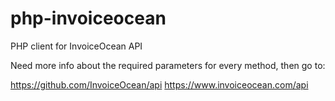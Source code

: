 php-invoiceocean
================

PHP client for InvoiceOcean API

Need more info about the required parameters for every method, then go to:

https://github.com/InvoiceOcean/api
https://www.invoiceocean.com/api